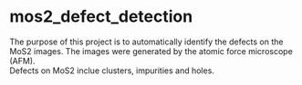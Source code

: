 # mos2_defect_detection

The purpose of this project is to automatically identify the defects on the MoS2 images. The images were generated by the atomic force microscope (AFM).  
Defects on MoS2 inclue clusters, impurities and holes.
